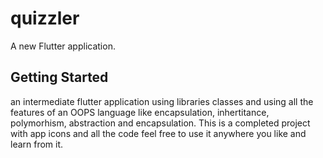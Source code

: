 # quizzler

A new Flutter application.

## Getting Started
an intermediate flutter application using libraries classes and using all the features of an OOPS language like encapsulation, inhertitance, polymorhism, abstraction and encapsulation.
This is a completed project with app icons and all the code feel free to use it anywhere you like and learn from it.
